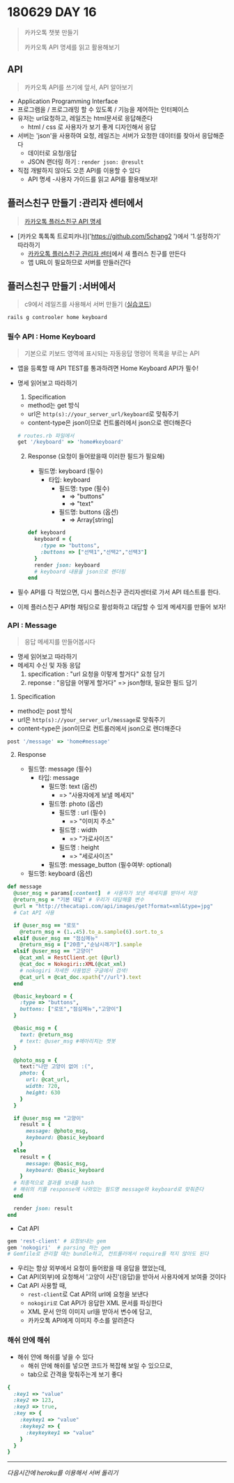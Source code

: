 # 180629 DAY 16

> 카카오톡 챗봇 만들기
>
> 카카오톡 API 명세를 읽고 활용해보기


## API 

> 카카오톡 API를 쓰기에 앞서, API 알아보기

* Application Programming Interface
* 프로그램을 / 프로그래밍 할 수 있도록 / 기능을 제어하는 인터페이스
* 유저는 url요청하고, 레일즈는 html문서로 응답해준다
  * html / css 로 사용자가 보기 좋게 디자인해서 응답
* 서버는 'json'을 사용하여 요청, 레일즈는 서버가 요청한 데이터를 찾아서 응답해준다 
  * 데이터로 요청/응답
  * JSON 랜더링 하기 : `render json: @result`
* 직접 개발하지 않아도 오픈 API를 이용할 수 있다
  * API 명세 -사용자 가이드를 읽고 API를 활용해보자! 



## 플러스친구 만들기 :관리자 센터에서

> [카카오톡 플러스친구 API 명세]('https://github.com/plusfriend/auto_reply')

* [카카오 톡톡톡 트로피카나]('https://github.com/5chang2 ')에서 '1.설정하기' 따라하기
  * [카카오톡 플러스친구 관리자 센터]('https://center-pf.kakao.com/')에서 새 플러스 친구를 만든다
  * 앱 URL이 필요하므로 서버를 만들러간다



## 플러스친구 만들기 :서버에서

> c9에서 레일즈를 사용해서 서버 만들기 ([실습코드]('https://ide.c9.io/och8808/kakao_chatbot_1503'))

```sh
rails g controoler home keyboard
```

### 필수 API : Home Keyboard

> 기본으로 키보드 영역에 표시되는 자동응답 명령어 목록을 부르는 API

* 앱을 등록할 때 API TEST를 통과하려면 Home Keyboard API가 필수!

* 명세 읽어보고 따라하기

  1. Specification

    * method는 get 방식
    * url은 `http(s)://your_server_url/keyboard`로 맞춰주기
    * content-type은 json이므로 컨트롤러에서 json으로 렌더해준다

    ```ruby
    # routes.rb 파일에서
    get '/keyboard' => 'home#keyboard'
    ```

  2. Response (요청이 들어왔을때 이러한 필드가 필요해)

     * 필드명: keyboard (필수)
       * 타입: keyboard
         * 필드명: type (필수)
           * => "buttons"
           * => "text"
         * 필드명: buttons (옵션)
           * => Array[string]

      ```ruby
      def keyboard
        keyboard = {
          :type => "buttons",
          :buttons => ["선택1","선택2","선택3"]
        }
        render json: keyboard
        # keyboard 내용을 json으로 렌더링
      end
      ```

* 필수 API를 다 적었으면, 다시 플러스친구 관리자센터로 가서 API 테스트를 한다.

* 이제 플러스친구 API형 채팅으로 활성화하고 대답할 수 있게 메세지를 만들어 보자!

### API : Message 

> 응답 메세지를 만들어봅시다

* 명세 읽어보고 따라하기
* 메세지 수신 및 자동 응답
  1. specification : "url 요청을 이렇게 할거다" 요청 담기
  2. reponse : "응답을 어떻게 할거다" => json형태, 필요한 필드 담기

1. Specification

  * method는 post 방식
  * url은 `http(s)://your_server_url/message`로 맞춰주기
  * content-type은 json이므로 컨트롤러에서 json으로 렌더해준다

  ```ruby
  post '/message' => 'home#message'
  ```

2. Response

   * 필드명: message (필수)
     * 타입: message
       * 필드명: text (옵션)
         * => "사용자에게 보낼 메세지"
       * 필드명: photo (옵션)
         * 필드명 : url (필수) 
           * => "이미지 주소"
         * 필드명 : width
           * => "가로사이즈"
         * 필드명 : height
           * => "세로사이즈"
       * 필드명: message_button (필수여부: optional)
   * 필드명: keyboard (옵션)

  ```ruby
  def message
    @user_msg = params[:content]  # 사용자가 보낸 메세지를 받아서 저장
    @return_msg = "기본 대답" # 우리가 대답해줄 변수
    @url = "http://thecatapi.com/api/images/get?format=xml&type=jpg"
    # Cat API 사용

    if @user_msg == "로또"
      @return_msg = (1..45).to_a.sample(6).sort.to_s
    elsif @user_msg == "점심메뉴"
      @return_msg = ["20층","순남시래기"].sample
    elsif @user_msg == "고양이"
      @cat_xml = RestClient.get (@url) 
      @cat_doc = Nokogiri::XML(@cat_xml)     
      # nokogiri 자세한 사용법은 구글에서 검색!
      @cat_url = @cat_doc.xpath("//url").text
    end

    @basic_keyboard = {           
      :type => "buttons",
      buttons: ["로또","점심메뉴","고양이"]
    }

    @basic_msg = {
      text: @return_msg
      # text: @user_msg #메아리치는 챗봇
    }

    @photo_msg = {
      text:"나만 고양이 없어 :(",
      photo: {
        url: @cat_url,
        width: 720,
        height: 630
      }
    }

    if @user_msg == "고양이"
      result = {
        message: @photo_msg,
        keyboard: @basic_keyboard
      }
    else
      result = {
        message: @basic_msg,
        keyboard: @basic_keyboard
      }           
    # 최종적으로 결과를 보내줄 hash
    # 해쉬의 키를 response에 나와있는 필드명 message와 keyboard로 맞춰준다
    end

    render json: result
  end
  ```

* Cat API

```ruby
gem 'rest-client' # 요청보내는 gem
gem 'nokogiri'	# parsing 하는 gem
# Gemfile로 관리할 때는 bundle하고, 컨트롤러에서 require를 적지 않아도 된다
```

* 우리는 항상 외부에서 요청이 들어왔을 때 응답을 했었는데,
* Cat API(외부)에 요청해서 '고양이 사진'(응답)을 받아서 사용자에게 보여줄 것이다
* Cat API 사용할 때,
  * `rest-client`로  Cat API의 url에 요청을 보낸다
  * `nokogiri로` Cat API가 응답한 XML 문서를 파싱한다
  * XML 문서 안의 이미지 url을 받아서 변수에 담고,
  * 카카오톡 API에게 이미지 주소를 알려준다

### 해쉬 안에 해쉬

* 해쉬 안에 해쉬를 넣을 수 있다
  * 해쉬 안에 해쉬를 넣으면 코드가 복잡해 보일 수 있으므로,
  * tab으로 간격을 맞춰주는게 보기 좋다

```ruby
{
  :key1 => "value"
  :key2 => 123, 
  :key3 => true,
  :key => {
    :keykey1 => "value"
    :keykey2 => {
      :keykeykey1 => "value"     
    }
  }
}
```

----

*다음시간에 heroku를 이용해서 서버 돌리기* 
  
